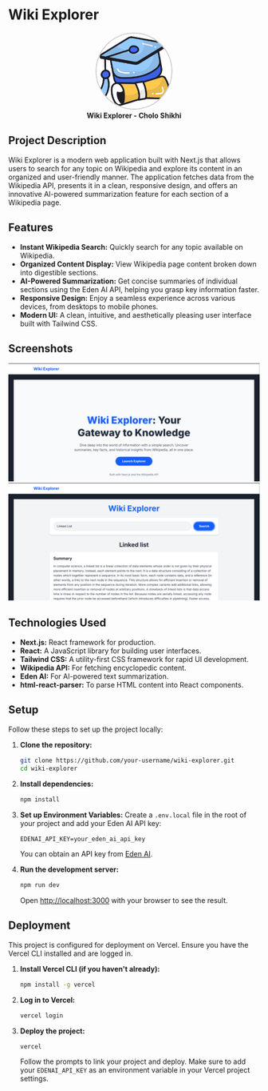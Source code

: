 # Wiki Explorer
<p align="center">
  <img src="graduation.png" alt="Project Logo" width="150" height="150" style="border-radius: 50%; border: 2px solid #ccc;" />
  <br>
  <strong>Wiki Explorer - Cholo Shikhi</strong>
</p>

## Project Description

Wiki Explorer is a modern web application built with Next.js that allows users to search for any topic on Wikipedia and explore its content in an organized and user-friendly manner. The application fetches data from the Wikipedia API, presents it in a clean, responsive design, and offers an innovative AI-powered summarization feature for each section of a Wikipedia page.

## Features

-   **Instant Wikipedia Search:** Quickly search for any topic available on Wikipedia.
-   **Organized Content Display:** View Wikipedia page content broken down into digestible sections.
-   **AI-Powered Summarization:** Get concise summaries of individual sections using the Eden AI API, helping you grasp key information faster.
-   **Responsive Design:** Enjoy a seamless experience across various devices, from desktops to mobile phones.
-   **Modern UI:** A clean, intuitive, and aesthetically pleasing user interface built with Tailwind CSS.

## Screenshots
![Home Page](welcome.png)
![Result Page](body.png)

## Technologies Used

-   **Next.js:** React framework for production.
-   **React:** A JavaScript library for building user interfaces.
-   **Tailwind CSS:** A utility-first CSS framework for rapid UI development.
-   **Wikipedia API:** For fetching encyclopedic content.
-   **Eden AI:** For AI-powered text summarization.
-   **html-react-parser:** To parse HTML content into React components.

## Setup

Follow these steps to set up the project locally:

1.  **Clone the repository:**
    ```bash
    git clone https://github.com/your-username/wiki-explorer.git
    cd wiki-explorer
    ```

2.  **Install dependencies:**
    ```bash
    npm install
    ```

3.  **Set up Environment Variables:**
    Create a `.env.local` file in the root of your project and add your Eden AI API key:
    ```
    EDENAI_API_KEY=your_eden_ai_api_key
    ```
    You can obtain an API key from [Eden AI](https://www.edenai.co/).

4.  **Run the development server:**
    ```bash
    npm run dev
    ```

    Open [http://localhost:3000](http://localhost:3000) with your browser to see the result.

## Deployment

This project is configured for deployment on Vercel. Ensure you have the Vercel CLI installed and are logged in.

1.  **Install Vercel CLI (if you haven't already):**
    ```bash
    npm install -g vercel
    ```

2.  **Log in to Vercel:**
    ```bash
    vercel login
    ```

3.  **Deploy the project:**
    ```bash
    vercel
    ```
    Follow the prompts to link your project and deploy. Make sure to add your `EDENAI_API_KEY` as an environment variable in your Vercel project settings.
